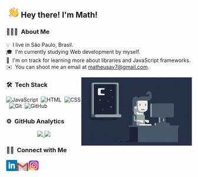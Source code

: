 <img alt="Night Coding" src="HandWave.gif" width='40' align="left"/><h2>Hey there! I'm Math!</h2>

<!-- ## 👋 &nbsp;Hey there! I'm Math -->

### 👨🏻‍💻 &nbsp;About Me

💡 &nbsp;I live in São Paulo, Brasil.\
🎓 &nbsp;I'm currently studying Web development by myself.\
🌱 &nbsp;I'm on track for learning more about libraries and JavaScript frameworks.\
✉️ &nbsp;You can shoot me an email at matheusav7@gmail.com.

<img alt="Night Coding" src="https://raw.githubusercontent.com/AVS1508/AVS1508/master/assets/Night-Coding.gif" align="right"/>

### 🛠 &nbsp;Tech Stack


![JavaScript](https://img.shields.io/badge/-JavaScript-05122A?style=flat&logo=javascript)&nbsp;
![HTML](https://img.shields.io/badge/-HTML-05122A?style=flat&logo=HTML5)&nbsp;
![CSS](https://img.shields.io/badge/-CSS-05122A?style=flat&logo=CSS3&logoColor=1572B6)&nbsp;
![Git](https://img.shields.io/badge/-Git-05122A?style=flat&logo=git)&nbsp;
![GitHub](https://img.shields.io/badge/-GitHub-05122A?style=flat&logo=github)&nbsp;

### ⚙️ &nbsp;GitHub Analytics

<p align="center">
<a href="https://github.com/OMath1">
  <img height="180em" src="https://github-readme-stats-eight-theta.vercel.app/api?username=OMath1&show_icons=true&theme=algolia&include_all_commits=true&count_private=true"/>
  <img height="180em" src="https://github-readme-stats-eight-theta.vercel.app/api/top-langs/?username=OMath1&layout=compact&langs_count=8&theme=algolia"/>
</a>
</p>

### 🤝🏻 &nbsp;Connect with Me

<p>
<a href="https://linkedin.com/in/OMath1"><img src="LinkedinLogo.png" width="30px></a>
<a href="mailto:matheusav7@gmail.com"><img src="GmailLogo.png" width="30px></a>
<a href="https://instagram.com/matheus.aavila_"><img src="InstagramLogo.png" width="30px"></a>
</p>
